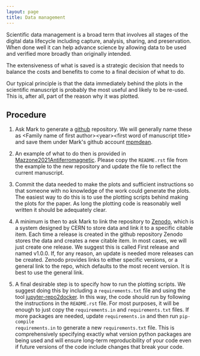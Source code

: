 ```yaml
---
layout: page
title: Data management
---
```


Scientific data management is a broad term that involves all stages of the digital data lifecycle including capture, analysis, sharing, and preservation. When done well it can help advance science by allowing data to be used and verified more broadly than originally intended.

The extensiveness of what is saved is a strategic decision that needs to balance the costs and benefits to come to a final decision of what to do.

Our typical principle is that the data immediately behind the plots in the scientific manuscript is probably the most useful and likely to be re-used. This is, after all, part of the reason why it was plotted.

## Procedure

1. Ask Mark to generate a [github](https://github.com/) repository. We will generally name these as \<Family name of first author\>\<year\>\<first word of manuscript title\> and save them under Mark's github account [mpmdean](https://github.com/mpmdean).

1. An example of what to do then is provided in [Mazzone2021Antiferromagnetic](https://github.com/mpmdean/Mazzone2021Antiferromagnetic). Please copy the <code>README.rst</code> file from the example to the new repository and update the file to reflect the current manuscript.

1. Commit the data needed to make the plots and sufficient instructions so that
someone with no knowledge of the work could generate the plots.
The easiest way to do this is to use the plotting scripts behind making the plots for the paper. As long the plotting code is reasonably well written it should be adequately clear.

1. A minimum is then to ask Mark to link the repository to [Zenodo](https://zenodo.org/), which is a system designed by CERN to store data and link it to a specific citable item. Each time a release is created in the github repository Zenodo stores the data and creates a new citable item. In most cases, we will just create one release. We suggest this is called First release and named v1.0.0. If, for any reason, an update is needed more releases can be created. Zenodo provides links to either specific versions, or a general link to the repo, which defaults to the most recent version. It is best to use the general link. 

1. A final desirable step is to specify how to run the plotting scripts. We suggest doing this by including a <code>requirements.txt</code> file and using the tool
 [jupyter-repo2docker](https://repo2docker.readthedocs.io/en/latest/). In this way, the code should run by following the instructions in the <code>README.rst</code> file. For most purposes, it will be enough to just copy the <code>requirements.in</code> and <code>requirements.txt</code> files. If more packages are needed, update <code>requirements.in</code> and then run <code>pip-compile requirements.in</code> to generate a new <code>requirements.txt</code> file. This is comprehensively specifying exactly what version python packages are being used and will ensure long-term reproducibility of your code even if future versions of the code include changes that break your code.
